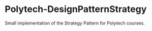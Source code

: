 # Polytech-DesignPatternStrategy
Small implementation of the Strategy Pattern for Polytech courses.
